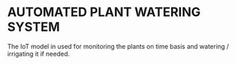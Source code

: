 # AUTOMATED PLANT WATERING SYSTEM
The IoT model in used for monitoring the plants on time basis and watering / irrigating it if needed.
